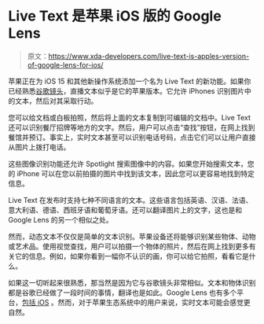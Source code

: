 # Live Text 是苹果 iOS 版的 Google Lens

> 原文：<https://www.xda-developers.com/live-text-is-apples-version-of-google-lens-for-ios/>

苹果正在为 iOS 15 和其他新操作系统添加一个名为 Live Text 的新功能。如果你已经熟悉[谷歌镜头](https://www.xda-developers.com/screenshot-ui-pixels-shows-google-lens-translate-button/)，直播文本似乎是它的苹果版本。它允许 iPhones 识别图片中的文本，然后对其采取行动。

您可以给文档或白板拍照，然后将上面的文本复制到可编辑的文档中。Live Text 还可以识别餐厅招牌等地方的文字。然后，用户可以点击“查找”按钮，在网上找到餐馆并预订。事实上，实时文本甚至可以识别电话号码，点击它们可以让用户直接从图片上拨打电话。

这些图像识别功能还允许 Spotlight 搜索图像中的内容。如果您开始搜索文本，您的 iPhone 可以在您以前拍摄的图片中找到该文本，因此您可以更容易地找到特定信息。

Live Text 在发布时支持七种不同语言的文本。这些语言包括英语、汉语、法语、意大利语、德语、西班牙语和葡萄牙语。还可以翻译图片上的文字，这也是和 Google Lens 的另一个相似之处。

然而，动态文本不仅仅是简单的文本识别。苹果设备还将能够识别某些物体、动物或艺术品。使用视觉查找，用户可以拍摄一个物体的照片，然后在网上找到更多有关它的信息。例如，如果你看到一幅你不认识的画，你可以给它拍照，看看它是什么。

如果这一切听起来很熟悉，那当然是因为它与谷歌镜头非常相似。文本和物体识别都是谷歌已经做了一段时间的事情，翻译也是如此。Google Lens 也有多个平台，[包括 iOS](https://apps.apple.com/us/app/google/id284815942) 。然而，对于苹果生态系统中的用户来说，实时文本可能会感觉更自然。